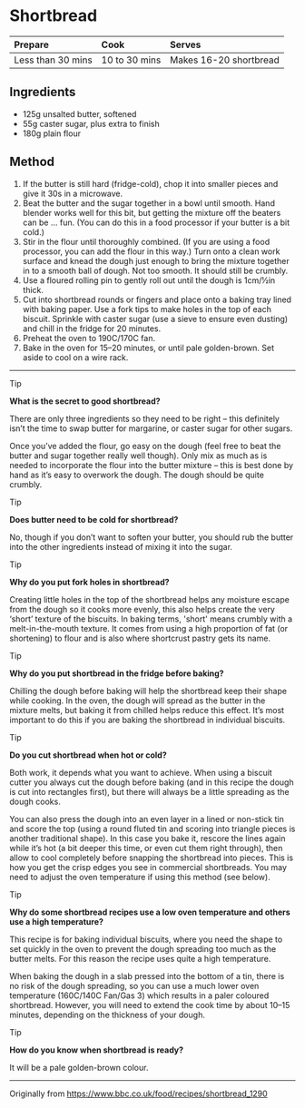 # Shortbread

| Prepare | Cook | Serves |
| :--- | :--- | :--- |
| Less than 30 mins | 10 to 30 mins | Makes 16-20 shortbread |

## Ingredients

- 125g unsalted butter, softened
- 55g caster sugar, plus extra to finish
- 180g plain flour

## Method

1. If the butter is still hard (fridge-cold), chop it into smaller pieces and give it 30s in a microwave.
2. Beat the butter and the sugar together in a bowl until smooth. Hand blender works well for this bit, but getting the mixture off the beaters can be ... fun. (You can do this in a food processor if your butter is a bit cold.)
1. Stir in the flour until thoroughly combined. (If you are using a food processor, you can add the flour in this way.) Turn onto a clean work surface and knead the dough just enough to bring the mixture together in to a smooth ball of dough. Not too smooth. It should still be crumbly.
1. Use a floured rolling pin to gently roll out until the dough is 1cm/½in thick.
1. Cut into shortbread rounds or fingers and place onto a baking tray lined with baking paper. Use a fork tips to make holes in the top of each biscuit. Sprinkle with caster sugar (use a sieve to ensure even dusting) and chill in the fridge for 20 minutes.
1. Preheat the oven to 190C/170C fan.
1. Bake in the oven for 15–20 minutes, or until pale golden-brown. Set aside to cool on a wire rack.

---

> [!TIP]
> **What is the secret to good shortbread?**
> 
> There are only three ingredients so they need to be right – this definitely isn’t the time to swap butter for margarine, or caster sugar for other sugars.
> 
> Once you’ve added the flour, go easy on the dough (feel free to beat the butter and sugar together really well though). Only mix as much as is needed to incorporate the flour into the butter mixture – this is best done by hand as it’s easy to overwork the dough. The dough should be quite crumbly.

> [!TIP]
> **Does butter need to be cold for shortbread?**
> 
> No, though if you don’t want to soften your butter, you should rub the butter into the other ingredients instead of mixing it into the sugar.

> [!TIP]
> **Why do you put fork holes in shortbread?**
> 
> Creating little holes in the top of the shortbread helps any moisture escape from the dough so it cooks more evenly, this also helps create the very ‘short’ texture of the biscuits. In baking terms, 'short' means crumbly with a melt-in-the-mouth texture. It comes from using a high proportion of fat (or shortening) to flour and is also where shortcrust pastry gets its name.

> [!TIP]
> **Why do you put shortbread in the fridge before baking?**
> 
> Chilling the dough before baking will help the shortbread keep their shape while cooking. In the oven, the dough will spread as the butter in the mixture melts, but baking it from chilled helps reduce this effect. It’s most important to do this if you are baking the shortbread in individual biscuits.

> [!TIP]
> **Do you cut shortbread when hot or cold?**
> 
> Both work, it depends what you want to achieve. When using a biscuit cutter you always cut the dough before baking (and in this recipe the dough is cut into rectangles first), but there will always be a little spreading as the dough cooks.
> 
> You can also press the dough into an even layer in a lined or non-stick tin and score the top (using a round fluted tin and scoring into triangle pieces is another traditional shape). In this case you bake it, rescore the lines again while it’s hot (a bit deeper this time, or even cut them right through), then allow to cool completely before snapping the shortbread into pieces. This is how you get the crisp edges you see in commercial shortbreads. You may need to adjust the oven temperature if using this method (see below).

> [!TIP]
> **Why do some shortbread recipes use a low oven temperature and others use a high temperature?**
> 
> This recipe is for baking individual biscuits, where you need the shape to set quickly in the oven to prevent the dough spreading too much as the butter melts. For this reason the recipe uses quite a high temperature.
> 
> When baking the dough in a slab pressed into the bottom of a tin, there is no risk of the dough spreading, so you can use a much lower oven temperature (160C/140C Fan/Gas 3) which results in a paler coloured shortbread. However, you will need to extend the cook time by about 10–15 minutes, depending on the thickness of your dough.

> [!TIP]
> **How do you know when shortbread is ready?**
> 
> It will be a pale golden-brown colour.

---

Originally from https://www.bbc.co.uk/food/recipes/shortbread_1290

